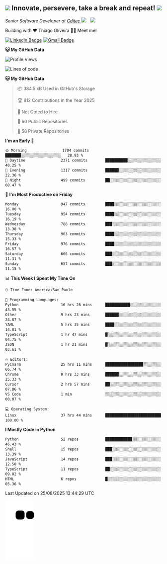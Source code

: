 <h2><img src="https://emojis.slackmojis.com/emojis/images/1531849430/4246/blob-sunglasses.gif?1531849430" width="30"/> Innovate, persevere, take a break and repeat! <img src="https://media.giphy.com/media/12oufCB0MyZ1Go/giphy.gif" width="50"></h2>
<img align='right' src="https://media.giphy.com/media/M9gbBd9nbDrOTu1Mqx/giphy.gif" width="230">
<p><em>Senior Software Developer at <a href="https://www.cditec.com.br/">Cditec
</a><img src="https://media.giphy.com/media/WUlplcMpOCEmTGBtBW/giphy.gif" width="30"> 
</em></p>



Building with ❤️ Thiago Oliveira 👋🏽 Meet me!

[![Linkedin Badge](https://img.shields.io/badge/-Thiago-blue?style=flat-square&logo=Linkedin&logoColor=white&link=https://www.linkedin.com/in/tgmarinho/)](https://www.linkedin.com/in/thiagoceconelo/) 
[![Gmail Badge](https://img.shields.io/badge/-thiceconelo@gmail.com-c14438?style=flat-square&logo=Gmail&logoColor=white&link=mailto:thiceconelo@gmail.com)](mailto:thiceconelo@gmail.com)

</em></p>

<!-- <span style="height ">
![Anurag's GitHub stats](https://github-readme-stats.vercel.app/api?username=arthurspk&show_icons=true&theme=tokyonight)
</span> -->

**🐱 My GitHub Data** 
<!--START_SECTION:waka-->
![Profile Views](http://img.shields.io/badge/Profile%20Views-0-blue)

![Lines of code](https://img.shields.io/badge/From%20Hello%20World%20I%27ve%20Written-10.5%20million%20lines%20of%20code-blue)

**🐱 My GitHub Data** 

> 📦 384.5 kB Used in GitHub's Storage 
 > 
> 🏆 812 Contributions in the Year 2025
 > 
> 🚫 Not Opted to Hire
 > 
> 📜 60 Public Repositories 
 > 
> 🔑 58 Private Repositories 
 > 
**I'm an Early 🐤** 

```text
🌞 Morning                1704 commits        ███████░░░░░░░░░░░░░░░░░░   28.93 % 
🌆 Daytime                2371 commits        ██████████░░░░░░░░░░░░░░░   40.25 % 
🌃 Evening                1317 commits        ██████░░░░░░░░░░░░░░░░░░░   22.36 % 
🌙 Night                  499 commits         ██░░░░░░░░░░░░░░░░░░░░░░░   08.47 % 
```
📅 **I'm Most Productive on Friday** 

```text
Monday                   947 commits         ████░░░░░░░░░░░░░░░░░░░░░   16.08 % 
Tuesday                  954 commits         ████░░░░░░░░░░░░░░░░░░░░░   16.19 % 
Wednesday                788 commits         ███░░░░░░░░░░░░░░░░░░░░░░   13.38 % 
Thursday                 903 commits         ████░░░░░░░░░░░░░░░░░░░░░   15.33 % 
Friday                   976 commits         ████░░░░░░░░░░░░░░░░░░░░░   16.57 % 
Saturday                 666 commits         ███░░░░░░░░░░░░░░░░░░░░░░   11.31 % 
Sunday                   657 commits         ███░░░░░░░░░░░░░░░░░░░░░░   11.15 % 
```


📊 **This Week I Spent My Time On** 

```text
🕑︎ Time Zone: America/Sao_Paulo

💬 Programming Languages: 
Python                   16 hrs 26 mins      ███████████░░░░░░░░░░░░░░   43.55 % 
Other                    9 hrs 23 mins       ██████░░░░░░░░░░░░░░░░░░░   24.87 % 
YAML                     5 hrs 35 mins       ████░░░░░░░░░░░░░░░░░░░░░   14.81 % 
TypeScript               1 hr 47 mins        █░░░░░░░░░░░░░░░░░░░░░░░░   04.75 % 
JSON                     1 hr 21 mins        █░░░░░░░░░░░░░░░░░░░░░░░░   03.61 % 

🔥 Editors: 
PyCharm                  25 hrs 11 mins      █████████████████░░░░░░░░   66.74 % 
Chrome                   9 hrs 33 mins       ██████░░░░░░░░░░░░░░░░░░░   25.33 % 
Cursor                   2 hrs 57 mins       ██░░░░░░░░░░░░░░░░░░░░░░░   07.86 % 
VS Code                  1 min               ░░░░░░░░░░░░░░░░░░░░░░░░░   00.07 % 

💻 Operating System: 
Linux                    37 hrs 44 mins      █████████████████████████   100.00 % 
```

**I Mostly Code in Python** 

```text
Python                   52 repos            ████████████░░░░░░░░░░░░░   46.43 % 
Shell                    15 repos            ███░░░░░░░░░░░░░░░░░░░░░░   13.39 % 
JavaScript               14 repos            ███░░░░░░░░░░░░░░░░░░░░░░   12.50 % 
TypeScript               11 repos            ██░░░░░░░░░░░░░░░░░░░░░░░   09.82 % 
HTML                     6 repos             █░░░░░░░░░░░░░░░░░░░░░░░░   05.36 % 
```




 Last Updated on 25/08/2025 13:44:29 UTC
<!--END_SECTION:waka-->

![Snake animation](https://github.com/rafaballerini/rafaballerini/blob/output/github-contribution-grid-snake.svg)


<!---
ceconelo/ceconelo is a ✨ special ✨ repository because its `README.md` (this file) appears on your GitHub profile.
You can click the Preview link to take a look at your changes.
--->
